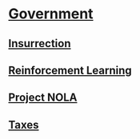 
# [Government](#govt)

## [Insurrection](#blog/pages/blog/govt/insurrection)

## [Reinforcement Learning](#blog/pages/blog/govt/RL)

## [Project NOLA](#blog/pages/blog/govt/nola)


## [Taxes](#blog/pages/blog/govt/taxes/index)

